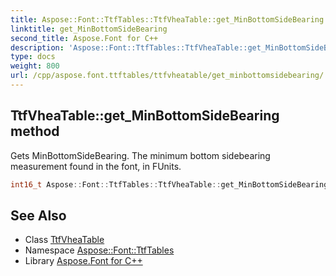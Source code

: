 ```yaml
---
title: Aspose::Font::TtfTables::TtfVheaTable::get_MinBottomSideBearing method
linktitle: get_MinBottomSideBearing
second_title: Aspose.Font for C++
description: 'Aspose::Font::TtfTables::TtfVheaTable::get_MinBottomSideBearing method. Gets MinBottomSideBearing. The minimum bottom sidebearing measurement found in the font, in FUnits in C++.'
type: docs
weight: 800
url: /cpp/aspose.font.ttftables/ttfvheatable/get_minbottomsidebearing/
---
```

## TtfVheaTable::get_MinBottomSideBearing method


Gets MinBottomSideBearing. The minimum bottom sidebearing measurement found in the font, in FUnits.

```cpp
int16_t Aspose::Font::TtfTables::TtfVheaTable::get_MinBottomSideBearing()
```

## See Also

* Class [TtfVheaTable](../)
* Namespace [Aspose::Font::TtfTables](../../)
* Library [Aspose.Font for C++](../../../)
